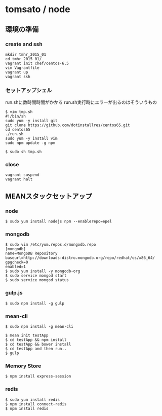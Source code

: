 # tomsato / node

## 環境の準備
### create and ssh
```
mkdir tmhr_2015_01
cd tmhr_2015_01/
vagrant init chef/centos-6.5
vim Vagrantfile
vagrant up
vagrant ssh
```

### セットアップシェル

run.shに数時間時間がかかる
run.sh実行時にエラーが出るのはそういうもの

```
$ vim tmp.sh
#!/bin/sh
sudo yum -y install git
git clone https://github.com/dotinstallres/centos65.git
cd centos65
./run.sh
sudo yum -y install vim
sudo npm update -g npm

$ sudo sh tmp.sh
```

### close
```
vagrant suspend
vagrant halt
```

## MEANスタックセットアップ

### node
```
$ sudo yum install nodejs npm --enablerepo=epel
```

### mongodb
```
$ sudo vim /etc/yum.repos.d/mongodb.repo
[mongodb]
name=MongoDB Repository
baseurl=http://downloads-distro.mongodb.org/repo/redhat/os/x86_64/
gpgcheck=0
enabled=1
$ sudo yum install -y mongodb-org
$ sudo service mongod start
$ sudo service mongod status
```
### gulp.js
```
$ sudo npm install -g gulp
```

### mean-cli
```
$ sudo npm install -g mean-cli

$ mean init testApp
$ cd testApp && npm install
$ cd testApp && bower install
$ cd testApp and then run..
$ gulp
```

### Memory Store
```
$ npm install express-session
```

### redis
```
$ sudo yum install redis
$ npm install connect-redis
$ npm install redis
```

